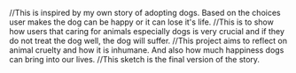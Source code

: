 //This is inspired by my own story of adopting dogs. Based on the choices user makes the dog can be happy or it can lose it's life. 
//This is to show how users that caring for animals especially dogs is very crucial and if they do not treat the dog well, the dog will suffer. 
//This project aims to reflect on animal cruelty and how it is inhumane. And also how much happiness dogs can bring into our lives. 
//This sketch is the final version of the story. 
